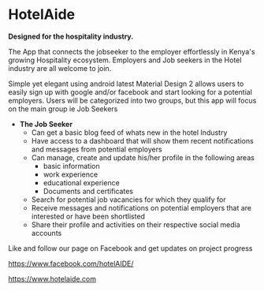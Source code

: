 # HotelAide
**Designed for the  hospitality industry.** 

The App that connects the jobseeker to the employer effortlessly in Kenya's growing Hospitality ecosystem.
Employers and Job seekers in the Hotel industry are all welcome to join.

Simple yet elegant using android latest Material Design 2 allows users to easily sign up with google and/or facebook and start looking for a potential employers.
Users will be categorized into two groups, but this app will focus on the main group ie Job Seekers

- **The Job Seeker**
    - Can get a basic blog feed of whats new in the hotel Industry
    - Have access to a dashboard that will show them recent notifications and messages from potential employers
    - Can manage, create and update his/her profile in the following areas
        - basic information
        - work experience
        - educational experience
        - Documents and certificates
    - Search for potential job vacancies for which they qualify for
    - Receive messages and notifications on potential employers that are interested or have been shortlisted
    - Share their profile and activities on their respective social media accounts

Like and follow our page on Facebook and get updates on project progress

https://www.facebook.com/hotelAIDE/

https://www.hotelaide.com

 
